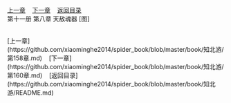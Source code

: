 
[上一章](https://github.com/xiaominghe2014/spider_book/blob/master/book/知北游/第158章.md)&nbsp;&nbsp;&nbsp;&nbsp;[下一章](https://github.com/xiaominghe2014/spider_book/blob/master/book/知北游/第160章.md)&nbsp;&nbsp;&nbsp;&nbsp;[返回目录](https://github.com/xiaominghe2014/spider_book/blob/master/book/知北游/README.md)
<br /> 第十一册 第八章 天敌魂器 [图]<br />
    
  <br />
[上一章](https://github.com/xiaominghe2014/spider_book/blob/master/book/知北游/第158章.md)&nbsp;&nbsp;&nbsp;&nbsp;[下一章](https://github.com/xiaominghe2014/spider_book/blob/master/book/知北游/第160章.md)&nbsp;&nbsp;&nbsp;&nbsp;[返回目录](https://github.com/xiaominghe2014/spider_book/blob/master/book/知北游/README.md)
